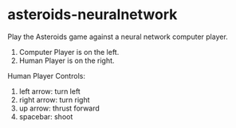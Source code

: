 # asteroids-neuralnetwork

Play the Asteroids game against a neural network computer player.

1.  Computer Player is on the left.
2.  Human Player is on the right.

Human Player Controls:
1.  left arrow:  turn left
2.  right arrow: turn right
3.  up arrow:  thrust forward
4.  spacebar:  shoot
